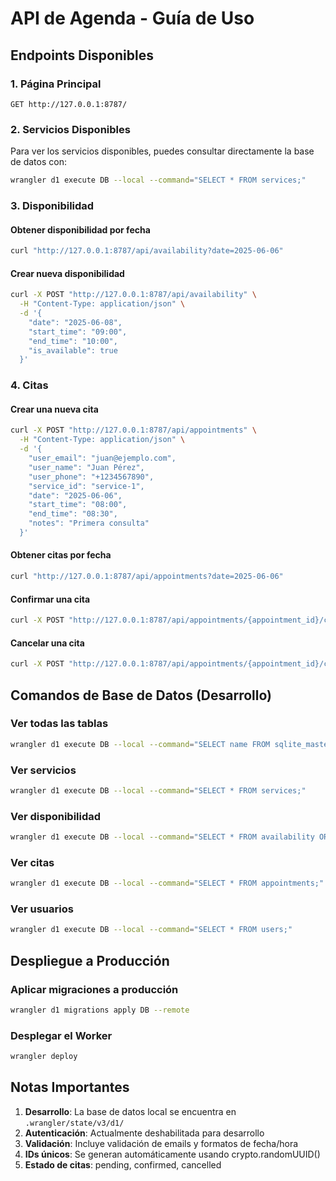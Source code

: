 # API de Agenda - Guía de Uso

## Endpoints Disponibles

### 1. Página Principal
```
GET http://127.0.0.1:8787/
```

### 2. Servicios Disponibles
Para ver los servicios disponibles, puedes consultar directamente la base de datos con:
```bash
wrangler d1 execute DB --local --command="SELECT * FROM services;"
```

### 3. Disponibilidad

#### Obtener disponibilidad por fecha
```bash
curl "http://127.0.0.1:8787/api/availability?date=2025-06-06"
```

#### Crear nueva disponibilidad
```bash
curl -X POST "http://127.0.0.1:8787/api/availability" \
  -H "Content-Type: application/json" \
  -d '{
    "date": "2025-06-08",
    "start_time": "09:00",
    "end_time": "10:00",
    "is_available": true
  }'
```

### 4. Citas

#### Crear una nueva cita
```bash
curl -X POST "http://127.0.0.1:8787/api/appointments" \
  -H "Content-Type: application/json" \
  -d '{
    "user_email": "juan@ejemplo.com",
    "user_name": "Juan Pérez",
    "user_phone": "+1234567890",
    "service_id": "service-1",
    "date": "2025-06-06",
    "start_time": "08:00",
    "end_time": "08:30",
    "notes": "Primera consulta"
  }'
```

#### Obtener citas por fecha
```bash
curl "http://127.0.0.1:8787/api/appointments?date=2025-06-06"
```

#### Confirmar una cita
```bash
curl -X POST "http://127.0.0.1:8787/api/appointments/{appointment_id}/confirm"
```

#### Cancelar una cita
```bash
curl -X POST "http://127.0.0.1:8787/api/appointments/{appointment_id}/cancel"
```

## Comandos de Base de Datos (Desarrollo)

### Ver todas las tablas
```bash
wrangler d1 execute DB --local --command="SELECT name FROM sqlite_master WHERE type='table';"
```

### Ver servicios
```bash
wrangler d1 execute DB --local --command="SELECT * FROM services;"
```

### Ver disponibilidad
```bash
wrangler d1 execute DB --local --command="SELECT * FROM availability ORDER BY date, start_time;"
```

### Ver citas
```bash
wrangler d1 execute DB --local --command="SELECT * FROM appointments;"
```

### Ver usuarios
```bash
wrangler d1 execute DB --local --command="SELECT * FROM users;"
```

## Despliegue a Producción

### Aplicar migraciones a producción
```bash
wrangler d1 migrations apply DB --remote
```

### Desplegar el Worker
```bash
wrangler deploy
```

## Notas Importantes

1. **Desarrollo**: La base de datos local se encuentra en `.wrangler/state/v3/d1/`
2. **Autenticación**: Actualmente deshabilitada para desarrollo
3. **Validación**: Incluye validación de emails y formatos de fecha/hora
4. **IDs únicos**: Se generan automáticamente usando crypto.randomUUID()
5. **Estado de citas**: pending, confirmed, cancelled
